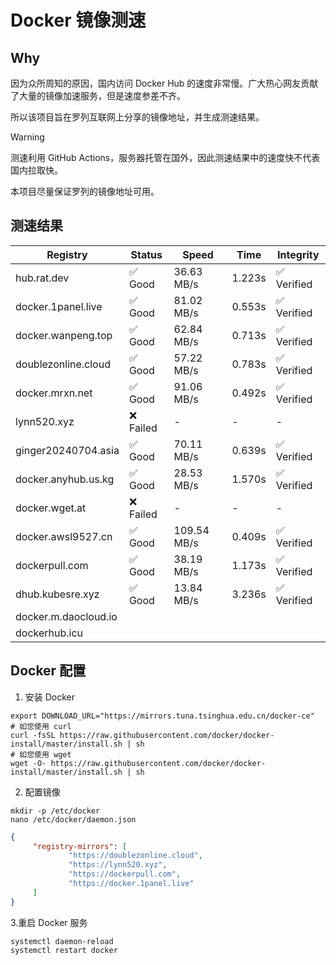 # Docker 镜像测速

## Why

因为众所周知的原因，国内访问 Docker Hub 的速度非常慢。广大热心网友贡献了大量的镜像加速服务，但是速度参差不齐。


所以该项目旨在罗列互联网上分享的镜像地址，并生成测速结果。

> [!WARNING]
> 测速利用 GitHub Actions，服务器托管在国外，因此测速结果中的速度快不代表国内拉取快。
>

本项目尽量保证罗列的镜像地址可用。

## 测速结果

| Registry | Status | Speed | Time | Integrity |
|----------|--------|-------|------|-----------|
| hub.rat.dev | ✅ Good | 36.63 MB/s | 1.223s | ✅ Verified |
| docker.1panel.live | ✅ Good | 81.02 MB/s | 0.553s | ✅ Verified |
| docker.wanpeng.top | ✅ Good | 62.84 MB/s | 0.713s | ✅ Verified |
| doublezonline.cloud | ✅ Good | 57.22 MB/s | 0.783s | ✅ Verified |
| docker.mrxn.net | ✅ Good | 91.06 MB/s | 0.492s | ✅ Verified |
| lynn520.xyz | ❌ Failed | - | - | - |
| ginger20240704.asia | ✅ Good | 70.11 MB/s | 0.639s | ✅ Verified |
| docker.anyhub.us.kg | ✅ Good | 28.53 MB/s | 1.570s | ✅ Verified |
| docker.wget.at | ❌ Failed | - | - | - |
| docker.awsl9527.cn | ✅ Good | 109.54 MB/s | 0.409s | ✅ Verified |
| dockerpull.com | ✅ Good | 38.19 MB/s | 1.173s | ✅ Verified |
| dhub.kubesre.xyz | ✅ Good | 13.84 MB/s | 3.236s | ✅ Verified |
| docker.m.daocloud.io|  |  |  |  |
| dockerhub.icu|  |  |  |  |

## Docker 配置

1. 安装 Docker
```shell
export DOWNLOAD_URL="https://mirrors.tuna.tsinghua.edu.cn/docker-ce"
# 如您使用 curl
curl -fsSL https://raw.githubusercontent.com/docker/docker-install/master/install.sh | sh
# 如您使用 wget
wget -O- https://raw.githubusercontent.com/docker/docker-install/master/install.sh | sh
```

2. 配置镜像

```shell
mkdir -p /etc/docker
nano /etc/docker/daemon.json
```

```json
{
     "registry-mirrors": [
             "https://doublezonline.cloud",
             "https://lynn520.xyz",
             "https://dockerpull.com",
             "https://docker.1panel.live"
     ]
}
```

 3.重启 Docker 服务
```shell
systemctl daemon-reload
systemctl restart docker
```
